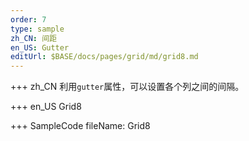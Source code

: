 ```yaml
--- 
order: 7
type: sample
zh_CN: 间距
en_US: Gutter 
editUrl: $BASE/docs/pages/grid/md/grid8.md
---
```


+++ zh_CN
利用<Code>gutter</Code>属性，可以设置各个列之间的间隔。

+++ en_US
Grid8

+++ SampleCode
fileName: Grid8
